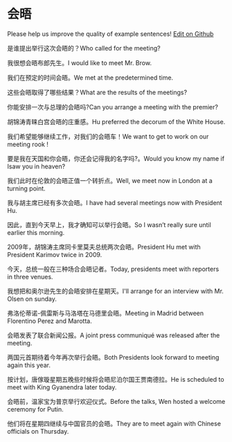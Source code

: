 # 会晤

Please help us improve the quality of example sentences! [Edit on Github](https://github.com/jiyushe/jiyu-example-sentence-source/blob/main/chinese/huiwu.md)

<p><span class="chinese">是谁提出举行这次会晤的？</span><span class="english">Who called for the meeting?</span></p>

<p><span class="chinese">我很想会晤布郎先生。</span><span class="english">I would like to meet Mr. Brow.</span></p>

<p><span class="chinese">我们在预定的时间会晤。</span><span class="english">We met at the predetermined time.</span></p>

<p><span class="chinese">这些会晤取得了哪些结果？</span><span class="english">What are the results of the meetings?</span></p>

<p><span class="chinese">你能安排一次与总理的会晤吗?</span><span class="english">Can you arrange a meeting with the premier?</span></p>

<p><span class="chinese">胡锦涛青睐白宫会晤的庄重感。</span><span class="english">Hu preferred the decorum of the White House.</span></p>

<p><span class="chinese">我们希望能够继续工作，对我们的会晤车！</span><span class="english">We want to get to work on our meeting rook !</span></p>

<p><span class="chinese">要是我在天国和你会晤，你还会记得我的名字吗?。</span><span class="english">Would you know my name if Isaw you in heaven?</span></p>

<p><span class="chinese">我们此时在伦敦的会晤正值一个转折点。</span><span class="english">Well, we meet now in London at a turning point.</span></p>

<p><span class="chinese">我与胡主席已经有多次会晤。</span><span class="english">I have had several meetings now with President Hu.</span></p>

<p><span class="chinese">因此，直到今天早上，我才确知可以举行会晤。</span><span class="english">So I wasn’t really sure until earlier this morning.</span></p>

<p><span class="chinese">2009年，胡锦涛主席同卡里莫夫总统两次会晤。</span><span class="english">President Hu met with President Karimov twice in 2009.</span></p>

<p><span class="chinese">今天，总统一般在三种场合会晤记者。</span><span class="english">Today, presidents meet with reporters in three venues.</span></p>

<p><span class="chinese">我想把和奥尔逊先生的会晤安排在星期天。</span><span class="english">I'll arrange for an interview with Mr. Olsen on sunday.</span></p>

<p><span class="chinese">弗洛伦蒂诺-佩雷斯与马洛塔在马德里会晤。</span><span class="english">Meeting in Madrid between Florentino Perez and Marotta.</span></p>

<p><span class="chinese">会晤发表了联合新闻公报。</span><span class="english">A joint press communiqué was released after the meeting.</span></p>

<p><span class="chinese">两国元首期待着今年再次举行会晤。</span><span class="english">Both Presidents look forward to meeting again this year.</span></p>

<p><span class="chinese">按计划，唐傢璇星期五晚些时候将会晤尼泊尔国王贾南德拉。</span><span class="english">He is scheduled to meet with King Gyanendra later today.</span></p>

<p><span class="chinese">会晤前，温家宝为普京举行欢迎仪式。</span><span class="english">Before the talks, Wen hosted a welcome ceremony for Putin.</span></p>

<p><span class="chinese">他们将在星期四继续与中国官员的会晤。</span><span class="english">They are to meet again with Chinese officials on Thursday.</span></p>

